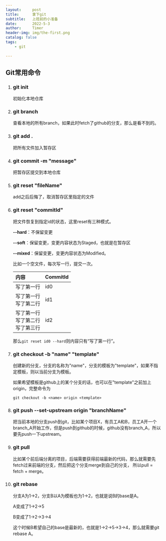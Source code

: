 ```yaml
---
layout:     post
title:      拿下git
subtitle:   上班前的小准备
date:       2022-5-3
author:     Timer
header-img: img/the-first.png
catalog: false
tags:
    - git
 
---
```


## Git常用命令

1. ### git init

   初始化本地仓库

2. ### git branch

   查看本地的所有branch，如果此时fetch了github的分支，那么是看不到的。

3. ### git add .

   把所有文件加入暂存区

4. ### git commit -m  "message"

   把暂存区提交到本地仓库

5. ### git reset  "fileName"

   add之后后悔了，取消暂存区里指定的文件

6. ### git reset "commitId"

   把文件恢复到指定id的状态，这里reset有三种模式。

   **--hard**：不保留变更

   **--soft**：保留变更，变更内容状态为Staged，也就是在暂存区

   **--mixed**：保留变更，变更内容状态为Modified。

   比如一个空文件，每次写一行，提交一次。

   | 内容                                       | CommitId |
   | :----------------------------------------- | :------- |
   | 写了第一行                                 | id0      |
   | 写了第一行<br />写了第二行                 | id1      |
   | 写了第一行<br />写了第二行<br />写了第三行 | id2      |

   那么`git reset id0 --hard`则内容只有“写了第一行”。

7. ### git checkout -b "name" "template"

   创建新的分支，分支的名称为"name"，分支的模板为"template"，如果不指定模板，则以当前分支为模板。

   如果希望模板是github上的某个分支的话，也可以在"template"之前加上origin，完整命令为

   `git checkout -b <name> origin <template>`

   

8. ### git push --set-upstream origin  "branchName"

   把当前本地的分支push到git，比如某个项目X，有员工A和B，员工A开一个branch_A开始工作，但是push到github的时候，github没有branch_A，所以要先push一下upstream。

9. ### git pull

   比如某个前后端分离的项目，后端需要获得前端最新的代码，那么就需要先fetch过来前端的分支，然后把这个分支merge到自己的分支， 所以pull = fetch + merge。

10. ### git rebase

    分支A为1->2，分支B以A为模板也为1->2，也就是说B的base是A。

    A变成了1->2->5

    B变成了1->2->3->4

    这个时候B希望自己的base是最新的，也就是1->2->5->3->4，那么就需要git rebase A。



























